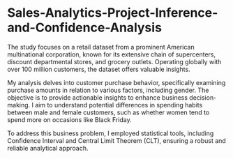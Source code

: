 # Sales-Analytics-Project-Inference-and-Confidence-Analysis
The study focuses on a retail dataset from a prominent American multinational corporation, known for its extensive chain of supercenters, discount departmental stores, and grocery outlets. Operating globally with over 100 million customers, the dataset offers valuable insights.

My analysis delves into customer purchase behavior, specifically examining purchase amounts in relation to various factors, including gender. The objective is to provide actionable insights to enhance business decision-making. I aim to understand potential differences in spending habits between male and female customers, such as whether women tend to spend more on occasions like Black Friday.

To address this business problem, I employed statistical tools, including Confidence Interval and Central Limit Theorem (CLT), ensuring a robust and reliable analytical approach.

